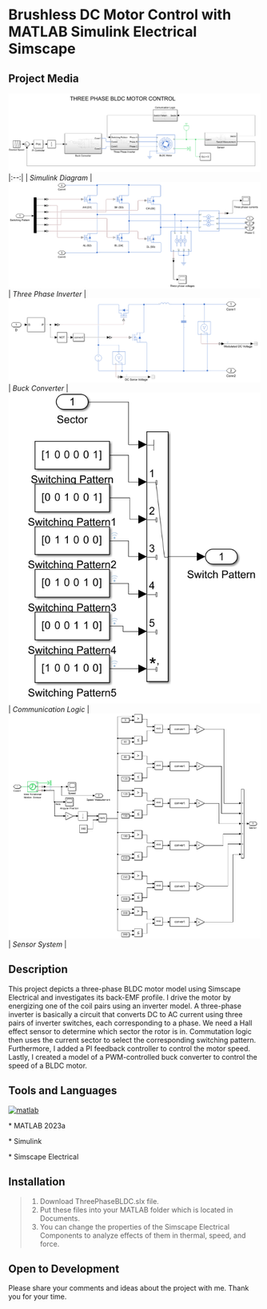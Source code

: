 # Brushless DC Motor Control with MATLAB Simulink Electrical Simscape

## Project Media
![Dxxxxx](https://github.com/omerfaruktekin13/BrushlessDCMotorControl/blob/main/Media/SimulinkDiagram.png "Deneme ")
|:--:|
| *Simulink Diagram* |
![Dxxxxx](https://github.com/omerfaruktekin13/BrushlessDCMotorControl/blob/main/Media/ThreePhaseInverter.png "Deneme ")
| *Three Phase Inverter* |
![Dxxxxx](https://github.com/omerfaruktekin13/BrushlessDCMotorControl/blob/main/Media/BuckConverter.png "Deneme ") 
| *Buck Converter* |
![Dxxxxx](https://github.com/omerfaruktekin13/BrushlessDCMotorControl/blob/main/Media/CommunicationLogic.png "Deneme ") 
| *Communication Logic* |
![Dxxxxx](https://github.com/omerfaruktekin13/BrushlessDCMotorControl/blob/main/Media/SensorSystem.png "Deneme ") 
| *Sensor System* |

## Description
This project depicts a three-phase BLDC motor model using Simscape Electrical and investigates its back-EMF profile. I drive the motor by energizing one of the coil pairs using an inverter model. A three-phase inverter is basically a circuit that converts DC to AC current using three pairs of inverter switches, each corresponding to a phase. We need a Hall effect sensor to determine which sector the rotor is in. Commutation logic then uses the current sector to select the corresponding switching pattern. Furthermore, I added a PI feedback controller to control the motor speed. Lastly, I created a model of a PWM-controlled buck converter to control the speed of a BLDC motor.
## Tools and Languages
<a href="https://www.mathworks.com/" target="_blank" rel="noreferrer"> <img src="https://upload.wikimedia.org/wikipedia/commons/2/21/Matlab_Logo.png" alt="matlab" width="40" height="40"/> </a>
<p> * MATLAB 2023a </p>
<p> * Simulink </p>
<p> * Simscape Electrical </p>

## Installation
> 1. Download ThreePhaseBLDC.slx file.
> 2. Put these files into your MATLAB folder which is located in Documents.
> 3. You can change the properties of the Simscape Electrical Components to analyze effects of them in thermal, speed, and force.

## Open to Development
Please share your comments and ideas about the project with me. Thank you for your time.
